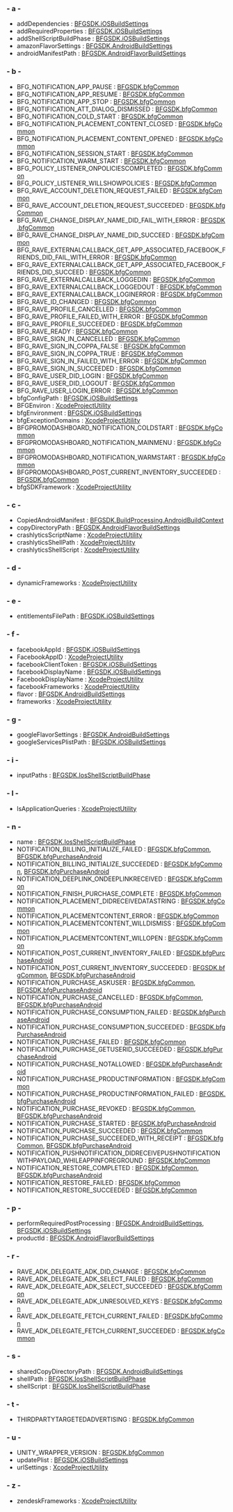  

### \- a -

  - addDependencies : [BFGSDK.iOSBuildSettings](class_b_f_g_s_d_k_1_1i_o_s_build_settings.html#a0a171ef9a24978208b8456dda8e955d8)
  - addRequiredProperties : [BFGSDK.iOSBuildSettings](class_b_f_g_s_d_k_1_1i_o_s_build_settings.html#a95aafd3dd38f782ceff66d3474f03a63)
  - addShellScriptBuildPhase : [BFGSDK.iOSBuildSettings](class_b_f_g_s_d_k_1_1i_o_s_build_settings.html#a553e72207be65d37a244fc15b6cfee04)
  - amazonFlavorSettings : [BFGSDK.AndroidBuildSettings](class_b_f_g_s_d_k_1_1_android_build_settings.html#a745bc2c3d433c6dc3ec9bcf891fd9fb6)
  - androidManifestPath : [BFGSDK.AndroidFlavorBuildSettings](class_b_f_g_s_d_k_1_1_android_flavor_build_settings.html#adb749cd92751b68596cf2a23eb530fa7)

### \- b -

  - BFG\_NOTIFICATION\_APP\_PAUSE : [BFGSDK.bfgCommon](class_b_f_g_s_d_k_1_1bfg_common.html#a498ab1dcb031062c909874d48b26827f)
  - BFG\_NOTIFICATION\_APP\_RESUME : [BFGSDK.bfgCommon](class_b_f_g_s_d_k_1_1bfg_common.html#a7f0ed42afdefe86cbd7f5df416a15d5c)
  - BFG\_NOTIFICATION\_APP\_STOP : [BFGSDK.bfgCommon](class_b_f_g_s_d_k_1_1bfg_common.html#afec6fd146a0894b5ef21f17165d2bfb0)
  - BFG\_NOTIFICATION\_ATT\_DIALOG\_DISMISSED : [BFGSDK.bfgCommon](class_b_f_g_s_d_k_1_1bfg_common.html#a2a09f7c25db197145121df945d0b50e4)
  - BFG\_NOTIFICATION\_COLD\_START : [BFGSDK.bfgCommon](class_b_f_g_s_d_k_1_1bfg_common.html#a1c08577eb65bd0c0aa0e4dceaddcb0d6)
  - BFG\_NOTIFICATION\_PLACEMENT\_CONTENT\_CLOSED : [BFGSDK.bfgCommon](class_b_f_g_s_d_k_1_1bfg_common.html#aedd1e2778a705a0e8a8218052347714a)
  - BFG\_NOTIFICATION\_PLACEMENT\_CONTENT\_OPENED : [BFGSDK.bfgCommon](class_b_f_g_s_d_k_1_1bfg_common.html#ab8c8d82b325dd364fc70516f2c7f71f7)
  - BFG\_NOTIFICATION\_SESSION\_START : [BFGSDK.bfgCommon](class_b_f_g_s_d_k_1_1bfg_common.html#a152ff499d6a71571781b7ca65b60fea4)
  - BFG\_NOTIFICATION\_WARM\_START : [BFGSDK.bfgCommon](class_b_f_g_s_d_k_1_1bfg_common.html#a9c2652770833c6dcb1b7855ee772a405)
  - BFG\_POLICY\_LISTENER\_ONPOLICIESCOMPLETED : [BFGSDK.bfgCommon](class_b_f_g_s_d_k_1_1bfg_common.html#ab5b89d1752761c7856d830418f2bbb14)
  - BFG\_POLICY\_LISTENER\_WILLSHOWPOLICIES : [BFGSDK.bfgCommon](class_b_f_g_s_d_k_1_1bfg_common.html#a335dafab688b0aae5bdf21af2936ac95)
  - BFG\_RAVE\_ACCOUNT\_DELETION\_REQUEST\_FAILED : [BFGSDK.bfgCommon](class_b_f_g_s_d_k_1_1bfg_common.html#aad10d3323d5c92bb17f3fae94af651aa)
  - BFG\_RAVE\_ACCOUNT\_DELETION\_REQUEST\_SUCCEEDED : [BFGSDK.bfgCommon](class_b_f_g_s_d_k_1_1bfg_common.html#a769dbf6bd21d63498d0bcdf2344e1e25)
  - BFG\_RAVE\_CHANGE\_DISPLAY\_NAME\_DID\_FAIL\_WITH\_ERROR : [BFGSDK.bfgCommon](class_b_f_g_s_d_k_1_1bfg_common.html#af4d9f526910f2f0672a4aa38bf51a7cf)
  - BFG\_RAVE\_CHANGE\_DISPLAY\_NAME\_DID\_SUCCEED : [BFGSDK.bfgCommon](class_b_f_g_s_d_k_1_1bfg_common.html#aa0e6fb230655b634658b8db740ba2535)
  - BFG\_RAVE\_EXTERNALCALLBACK\_GET\_APP\_ASSOCIATED\_FACEBOOK\_FRIENDS\_DID\_FAIL\_WITH\_ERROR : [BFGSDK.bfgCommon](class_b_f_g_s_d_k_1_1bfg_common.html#a35cce93de772c1fbcf483688a4a5c05f)
  - BFG\_RAVE\_EXTERNALCALLBACK\_GET\_APP\_ASSOCIATED\_FACEBOOK\_FRIENDS\_DID\_SUCCEED : [BFGSDK.bfgCommon](class_b_f_g_s_d_k_1_1bfg_common.html#a826eaced0755adae6ece1fad32607287)
  - BFG\_RAVE\_EXTERNALCALLBACK\_LOGGEDIN : [BFGSDK.bfgCommon](class_b_f_g_s_d_k_1_1bfg_common.html#a1e529cff051c6b16d7d239fe4553eeb4)
  - BFG\_RAVE\_EXTERNALCALLBACK\_LOGGEDOUT : [BFGSDK.bfgCommon](class_b_f_g_s_d_k_1_1bfg_common.html#a843126916058bb984d36b693f2db23be)
  - BFG\_RAVE\_EXTERNALCALLBACK\_LOGINERROR : [BFGSDK.bfgCommon](class_b_f_g_s_d_k_1_1bfg_common.html#a44a7e22204eeb3afb5fe66a8403a8db6)
  - BFG\_RAVE\_ID\_CHANGED : [BFGSDK.bfgCommon](class_b_f_g_s_d_k_1_1bfg_common.html#ab2fece0fc4faf01b59eca6ae3e0e55a1)
  - BFG\_RAVE\_PROFILE\_CANCELLED : [BFGSDK.bfgCommon](class_b_f_g_s_d_k_1_1bfg_common.html#a9cc6dfa16986421b956ca6d202e96152)
  - BFG\_RAVE\_PROFILE\_FAILED\_WITH\_ERROR : [BFGSDK.bfgCommon](class_b_f_g_s_d_k_1_1bfg_common.html#a437f9b51652051bf281e4dffde0f06c0)
  - BFG\_RAVE\_PROFILE\_SUCCEEDED : [BFGSDK.bfgCommon](class_b_f_g_s_d_k_1_1bfg_common.html#ae2610d8d33a1797d180f67d1eb5efb43)
  - BFG\_RAVE\_READY : [BFGSDK.bfgCommon](class_b_f_g_s_d_k_1_1bfg_common.html#a3d0c1b84993374d290bb617a6cc2c385)
  - BFG\_RAVE\_SIGN\_IN\_CANCELLED : [BFGSDK.bfgCommon](class_b_f_g_s_d_k_1_1bfg_common.html#adfdf77710511f7adaf044ca215b4e2c0)
  - BFG\_RAVE\_SIGN\_IN\_COPPA\_FALSE : [BFGSDK.bfgCommon](class_b_f_g_s_d_k_1_1bfg_common.html#a2563071ab2cbe4f96b122ca8cbe2603e)
  - BFG\_RAVE\_SIGN\_IN\_COPPA\_TRUE : [BFGSDK.bfgCommon](class_b_f_g_s_d_k_1_1bfg_common.html#a76ebae00fbc3d2d60d139843fcb2c70e)
  - BFG\_RAVE\_SIGN\_IN\_FAILED\_WITH\_ERROR : [BFGSDK.bfgCommon](class_b_f_g_s_d_k_1_1bfg_common.html#a9eaab80e14132a6efb568d67db1adbf8)
  - BFG\_RAVE\_SIGN\_IN\_SUCCEEDED : [BFGSDK.bfgCommon](class_b_f_g_s_d_k_1_1bfg_common.html#a403c22d585dc07f7cdc6593c748f9a99)
  - BFG\_RAVE\_USER\_DID\_LOGIN : [BFGSDK.bfgCommon](class_b_f_g_s_d_k_1_1bfg_common.html#ac08556f592fb2c3f2f5a7f4d76bf31b9)
  - BFG\_RAVE\_USER\_DID\_LOGOUT : [BFGSDK.bfgCommon](class_b_f_g_s_d_k_1_1bfg_common.html#ac57d1dfe8cfcee744dcda90ab9ff5d48)
  - BFG\_RAVE\_USER\_LOGIN\_ERROR : [BFGSDK.bfgCommon](class_b_f_g_s_d_k_1_1bfg_common.html#a0cb58efbab8721f3ba3a696f4b48f5ab)
  - bfgConfigPath : [BFGSDK.iOSBuildSettings](class_b_f_g_s_d_k_1_1i_o_s_build_settings.html#a6c83a37cd76a1c4749a2ce8d05570456)
  - BFGEnviron : [XcodeProjectUtility](class_xcode_project_utility.html#ac8ec25bf4c843186410287bd38aab5f5)
  - bfgEnvironment : [BFGSDK.iOSBuildSettings](class_b_f_g_s_d_k_1_1i_o_s_build_settings.html#a697a7d6f835eca81e4ef19f2fc5340f3)
  - bfgExceptionDomains : [XcodeProjectUtility](class_xcode_project_utility.html#ae045fa245524a2ec245a0170aa68c941)
  - BFGPROMODASHBOARD\_NOTIFICATION\_COLDSTART : [BFGSDK.bfgCommon](class_b_f_g_s_d_k_1_1bfg_common.html#a81ac40569ca806670b7c72bb256033a3)
  - BFGPROMODASHBOARD\_NOTIFICATION\_MAINMENU : [BFGSDK.bfgCommon](class_b_f_g_s_d_k_1_1bfg_common.html#abc277df1e3871cf09b65df3e65435d78)
  - BFGPROMODASHBOARD\_NOTIFICATION\_WARMSTART : [BFGSDK.bfgCommon](class_b_f_g_s_d_k_1_1bfg_common.html#a681ec39783f385b6a4dffccce0006f0f)
  - BFGPROMODASHBOARD\_POST\_CURRENT\_INVENTORY\_SUCCEEDED : [BFGSDK.bfgCommon](class_b_f_g_s_d_k_1_1bfg_common.html#a8612064abd39926a89f7c85359d1680a)
  - bfgSDKFramework : [XcodeProjectUtility](class_xcode_project_utility.html#a01efbd3f31ae502e7e254c13fa68acef)

### \- c -

  - CopiedAndroidManifest : [BFGSDK.BuildProcessing.AndroidBuildContext](struct_b_f_g_s_d_k_1_1_build_processing_1_1_android_build_context.html#a2816ed74c21529f719e4072f5c80d560)
  - copyDirectoryPath : [BFGSDK.AndroidFlavorBuildSettings](class_b_f_g_s_d_k_1_1_android_flavor_build_settings.html#a4804a7ffc08274a33d5b1916960ee4fd)
  - crashlyticsScriptName : [XcodeProjectUtility](class_xcode_project_utility.html#a05b4f1a2624f14693913eec09eb6642e)
  - crashlyticsShellPath : [XcodeProjectUtility](class_xcode_project_utility.html#a3a39f3102d49f3f3b59b499f37b1d9e3)
  - crashlyticsShellScript : [XcodeProjectUtility](class_xcode_project_utility.html#a02f39b3186c41aa83c71cbb9aab5206d)

### \- d -

  - dynamicFrameworks : [XcodeProjectUtility](class_xcode_project_utility.html#a3bcad2525b4dfa3969d133511c69578e)

### \- e -

  - entitlementsFilePath : [BFGSDK.iOSBuildSettings](class_b_f_g_s_d_k_1_1i_o_s_build_settings.html#a27110e1a7f567f7d526858b981b9c2a8)

### \- f -

  - facebookAppId : [BFGSDK.iOSBuildSettings](class_b_f_g_s_d_k_1_1i_o_s_build_settings.html#a4284e78a256b70501faa67ff0b23f81d)
  - FacebookAppID : [XcodeProjectUtility](class_xcode_project_utility.html#a49c08efc7599f7a956d440725b242302)
  - facebookClientToken : [BFGSDK.iOSBuildSettings](class_b_f_g_s_d_k_1_1i_o_s_build_settings.html#a2969f6495532713dcb1b3e33c69c3105)
  - facebookDisplayName : [BFGSDK.iOSBuildSettings](class_b_f_g_s_d_k_1_1i_o_s_build_settings.html#ab6abd5993403e92654c03c6093f1a7f0)
  - FacebookDisplayName : [XcodeProjectUtility](class_xcode_project_utility.html#ad1bb2fe26da85eb97cf1441679bc6375)
  - facebookFrameworks : [XcodeProjectUtility](class_xcode_project_utility.html#a36eee5278de1cd7cbc71b050f2fbf16b)
  - flavor : [BFGSDK.AndroidBuildSettings](class_b_f_g_s_d_k_1_1_android_build_settings.html#aaafa5db5ec1890429560a9b37a9f5ead)
  - frameworks : [XcodeProjectUtility](class_xcode_project_utility.html#a0bce6f5c8c07860c7a700c2eab7b7670)

### \- g -

  - googleFlavorSettings : [BFGSDK.AndroidBuildSettings](class_b_f_g_s_d_k_1_1_android_build_settings.html#a80bcb0eb8b88b7a2c36f9aa57df522c5)
  - googleServicesPlistPath : [BFGSDK.iOSBuildSettings](class_b_f_g_s_d_k_1_1i_o_s_build_settings.html#aa4d7577bca4ae5eae5645ed3d46b1718)

### \- i -

  - inputPaths : [BFGSDK.IosShellScriptBuildPhase](class_b_f_g_s_d_k_1_1_ios_shell_script_build_phase.html#a3c2f3a6705c193066bf27ef0874a116f)

### \- l -

  - lsApplicationQueries : [XcodeProjectUtility](class_xcode_project_utility.html#aca49f6ee892b81335c1806f84b01f891)

### \- n -

  - name : [BFGSDK.IosShellScriptBuildPhase](class_b_f_g_s_d_k_1_1_ios_shell_script_build_phase.html#a74185aa708d16519bd7aafc524b5c6bc)
  - NOTIFICATION\_BILLING\_INITIALIZE\_FAILED : [BFGSDK.bfgCommon](class_b_f_g_s_d_k_1_1bfg_common.html#a1973c7dbdcce3f1442700daa38727b27),
    [BFGSDK.bfgPurchaseAndroid](class_b_f_g_s_d_k_1_1bfg_purchase_android.html#aa5370ea48599c2ead65d885aa70d5385)
  - NOTIFICATION\_BILLING\_INITIALIZE\_SUCCEEDED : [BFGSDK.bfgCommon](class_b_f_g_s_d_k_1_1bfg_common.html#afdd9a2ef422fde8d15cf2d0b603d2dd8),
    [BFGSDK.bfgPurchaseAndroid](class_b_f_g_s_d_k_1_1bfg_purchase_android.html#a1d42606952b53f63008b44d31ad78992)
  - NOTIFICATION\_DEEPLINK\_ONDEEPLINKRECEIVED : [BFGSDK.bfgCommon](class_b_f_g_s_d_k_1_1bfg_common.html#ae00c5ee6883d367b26833e5f07c03408)
  - NOTIFICATION\_FINISH\_PURCHASE\_COMPLETE : [BFGSDK.bfgCommon](class_b_f_g_s_d_k_1_1bfg_common.html#afbca2a22af0d10a8aa9f74b6e03223bb)
  - NOTIFICATION\_PLACEMENT\_DIDRECEIVEDATASTRING : [BFGSDK.bfgCommon](class_b_f_g_s_d_k_1_1bfg_common.html#a04e80b50ca90c12a6afd4fa686aa0e47)
  - NOTIFICATION\_PLACEMENTCONTENT\_ERROR : [BFGSDK.bfgCommon](class_b_f_g_s_d_k_1_1bfg_common.html#ac689c1770034eedfee38cfbee15433f2)
  - NOTIFICATION\_PLACEMENTCONTENT\_WILLDISMISS : [BFGSDK.bfgCommon](class_b_f_g_s_d_k_1_1bfg_common.html#a80d31ab2de68979fef10bfd8cc00eac2)
  - NOTIFICATION\_PLACEMENTCONTENT\_WILLOPEN : [BFGSDK.bfgCommon](class_b_f_g_s_d_k_1_1bfg_common.html#a40130e67464f6c602b547a638e9c339a)
  - NOTIFICATION\_POST\_CURRENT\_INVENTORY\_FAILED : [BFGSDK.bfgPurchaseAndroid](class_b_f_g_s_d_k_1_1bfg_purchase_android.html#a65ff66fb8e0c9ac678cb6a71eba118ca)
  - NOTIFICATION\_POST\_CURRENT\_INVENTORY\_SUCCEEDED : [BFGSDK.bfgCommon](class_b_f_g_s_d_k_1_1bfg_common.html#ae80ce157caef1a1117cd95edd90ced94),
    [BFGSDK.bfgPurchaseAndroid](class_b_f_g_s_d_k_1_1bfg_purchase_android.html#a3329dab903f17bfeba83bd84af116e78)
  - NOTIFICATION\_PURCHASE\_ASKUSER : [BFGSDK.bfgCommon](class_b_f_g_s_d_k_1_1bfg_common.html#afd8a0b7c43481128c85a1643324104b9),
    [BFGSDK.bfgPurchaseAndroid](class_b_f_g_s_d_k_1_1bfg_purchase_android.html#a557546a86da8fcddf48d02f3cb811bc3)
  - NOTIFICATION\_PURCHASE\_CANCELLED : [BFGSDK.bfgCommon](class_b_f_g_s_d_k_1_1bfg_common.html#adac3c7c4a4f4ad6a0f929cb611360ef1),
    [BFGSDK.bfgPurchaseAndroid](class_b_f_g_s_d_k_1_1bfg_purchase_android.html#a27a7df9f4af5b9a89d9ec0909042dbbd)
  - NOTIFICATION\_PURCHASE\_CONSUMPTION\_FAILED : [BFGSDK.bfgPurchaseAndroid](class_b_f_g_s_d_k_1_1bfg_purchase_android.html#a8e7ac90cdb86944dbdde451bb4b59f03)
  - NOTIFICATION\_PURCHASE\_CONSUMPTION\_SUCCEEDED : [BFGSDK.bfgPurchaseAndroid](class_b_f_g_s_d_k_1_1bfg_purchase_android.html#ae1f4e5df8d7fae3c731f4befaf60a477)
  - NOTIFICATION\_PURCHASE\_FAILED : [BFGSDK.bfgCommon](class_b_f_g_s_d_k_1_1bfg_common.html#a47955122df4097ddec4ec0220afe4b57)
  - NOTIFICATION\_PURCHASE\_GETUSERID\_SUCCEEDED : [BFGSDK.bfgPurchaseAndroid](class_b_f_g_s_d_k_1_1bfg_purchase_android.html#af2175b1194072512116407dce0966643)
  - NOTIFICATION\_PURCHASE\_NOTALLOWED : [BFGSDK.bfgPurchaseAndroid](class_b_f_g_s_d_k_1_1bfg_purchase_android.html#a429fe537d92b6ed4f7673abbffebd9e2)
  - NOTIFICATION\_PURCHASE\_PRODUCTINFORMATION : [BFGSDK.bfgCommon](class_b_f_g_s_d_k_1_1bfg_common.html#a3399b119357c451352365925636aae84)
  - NOTIFICATION\_PURCHASE\_PRODUCTINFORMATION\_FAILED : [BFGSDK.bfgPurchaseAndroid](class_b_f_g_s_d_k_1_1bfg_purchase_android.html#a2e2da53a0fbcca2bd47df4cc9db0cc5c)
  - NOTIFICATION\_PURCHASE\_REVOKED : [BFGSDK.bfgCommon](class_b_f_g_s_d_k_1_1bfg_common.html#a7feb613da998103da445cb8837f08d45),
    [BFGSDK.bfgPurchaseAndroid](class_b_f_g_s_d_k_1_1bfg_purchase_android.html#a527d8eef32f956fe015fc6bf01df1ff7)
  - NOTIFICATION\_PURCHASE\_STARTED : [BFGSDK.bfgPurchaseAndroid](class_b_f_g_s_d_k_1_1bfg_purchase_android.html#a19ea9cd131e3a4f87d73b70c0f124ef6)
  - NOTIFICATION\_PURCHASE\_SUCCEEDED : [BFGSDK.bfgCommon](class_b_f_g_s_d_k_1_1bfg_common.html#a7b6ac40abc2382ea26421a92c35f6e1d)
  - NOTIFICATION\_PURCHASE\_SUCCEEDED\_WITH\_RECEIPT : [BFGSDK.bfgCommon](class_b_f_g_s_d_k_1_1bfg_common.html#a0f1740f49c0bcd2f7eca9589f7384c03),
    [BFGSDK.bfgPurchaseAndroid](class_b_f_g_s_d_k_1_1bfg_purchase_android.html#ac78d389c45015c676c8d65fc7ce0e634)
  - NOTIFICATION\_PUSHNOTIFICATION\_DIDRECEIVEPUSHNOTIFICATIONWITHPAYLOAD\_WHILEAPPINFOREGROUND : [BFGSDK.bfgCommon](class_b_f_g_s_d_k_1_1bfg_common.html#a9156ccb7bf75160e7155987bf32a1f48)
  - NOTIFICATION\_RESTORE\_COMPLETED : [BFGSDK.bfgCommon](class_b_f_g_s_d_k_1_1bfg_common.html#a10093dfee56acdb1bea6d9c08bbcf06d),
    [BFGSDK.bfgPurchaseAndroid](class_b_f_g_s_d_k_1_1bfg_purchase_android.html#aa44bb1a6e31d10803ef48b59396a5253)
  - NOTIFICATION\_RESTORE\_FAILED : [BFGSDK.bfgCommon](class_b_f_g_s_d_k_1_1bfg_common.html#aa469505548f8d3da737782636b51e2ff)
  - NOTIFICATION\_RESTORE\_SUCCEEDED : [BFGSDK.bfgCommon](class_b_f_g_s_d_k_1_1bfg_common.html#aec11135633ece29af22489bdb292c7a0)

### \- p -

  - performRequiredPostProcessing : [BFGSDK.AndroidBuildSettings](class_b_f_g_s_d_k_1_1_android_build_settings.html#a9777d45200988bbf690ebdf5a8ced2a8),
    [BFGSDK.iOSBuildSettings](class_b_f_g_s_d_k_1_1i_o_s_build_settings.html#ad224a8a3830aeeb66b0474b4f283894a)
  - productId : [BFGSDK.AndroidFlavorBuildSettings](class_b_f_g_s_d_k_1_1_android_flavor_build_settings.html#a003e5f4d30b4e74dcd71efb47e9f75ec)

### \- r -

  - RAVE\_ADK\_DELEGATE\_ADK\_DID\_CHANGE : [BFGSDK.bfgCommon](class_b_f_g_s_d_k_1_1bfg_common.html#ad08ffc02575f8de2875523de5fde636a)
  - RAVE\_ADK\_DELEGATE\_ADK\_SELECT\_FAILED : [BFGSDK.bfgCommon](class_b_f_g_s_d_k_1_1bfg_common.html#a2ba9d5f6e8da521b80c623fb1f379e05)
  - RAVE\_ADK\_DELEGATE\_ADK\_SELECT\_SUCCEEDED : [BFGSDK.bfgCommon](class_b_f_g_s_d_k_1_1bfg_common.html#a12eb7cfbb24f4fdfc87a90bcca1ec2e7)
  - RAVE\_ADK\_DELEGATE\_ADK\_UNRESOLVED\_KEYS : [BFGSDK.bfgCommon](class_b_f_g_s_d_k_1_1bfg_common.html#a94747abe69a75227a68a835af9bc6404)
  - RAVE\_ADK\_DELEGATE\_FETCH\_CURRENT\_FAILED : [BFGSDK.bfgCommon](class_b_f_g_s_d_k_1_1bfg_common.html#a9c1934373a21347a663089898f35450e)
  - RAVE\_ADK\_DELEGATE\_FETCH\_CURRENT\_SUCCEEDED : [BFGSDK.bfgCommon](class_b_f_g_s_d_k_1_1bfg_common.html#ae1a9ab83624ccdf0a17b9bd309fd93d3)

### \- s -

  - sharedCopyDirectoryPath : [BFGSDK.AndroidBuildSettings](class_b_f_g_s_d_k_1_1_android_build_settings.html#a604e3b274f4785522637451def41982e)
  - shellPath : [BFGSDK.IosShellScriptBuildPhase](class_b_f_g_s_d_k_1_1_ios_shell_script_build_phase.html#a90e2c93b9a527f4a70ecfe9f4c1b4963)
  - shellScript : [BFGSDK.IosShellScriptBuildPhase](class_b_f_g_s_d_k_1_1_ios_shell_script_build_phase.html#ad2b82e85f561c0d5ebff2952b0d097d5)

### \- t -

  - THIRDPARTYTARGETEDADVERTISING : [BFGSDK.bfgCommon](class_b_f_g_s_d_k_1_1bfg_common.html#ab1e98f186d8a5d9939e54ee081121591)

### \- u -

  - UNITY\_WRAPPER\_VERSION : [BFGSDK.bfgCommon](class_b_f_g_s_d_k_1_1bfg_common.html#a180f3dd49b5108acba8452584a80649c)
  - updatePlist : [BFGSDK.iOSBuildSettings](class_b_f_g_s_d_k_1_1i_o_s_build_settings.html#a0d5a36c0d90bffb792f895876a0d20d4)
  - urlSettings : [XcodeProjectUtility](class_xcode_project_utility.html#ad2e6f9fbfb2af123ecd091fba0f6faa2)

### \- z -

  - zendeskFrameworks : [XcodeProjectUtility](class_xcode_project_utility.html#aca942e791e2831f42159fc3e0b2b10b3)

